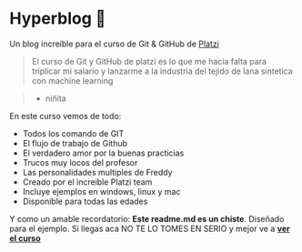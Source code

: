 # Hyperblog 💚
Un blog increíble para el curso de Git &amp; GitHub de [Platzi](https://platzi.com/ "Platzi")

>  El curso de Git y GitHub de platzi es lo que me hacia falta para triplicar mi salario y lanzarme a la industria del tejido de lana sintetica con machine learning 

> - niñita

En este curso vemos de todo:
* Todos los comando de GIT
* El flujo de trabajo de Github
* El verdadero amor por la buenas practicias
* Trucos muy locos del profesor
* Las personalidades multiples de Freddy
* Creado por el increible Platzi team
* Incluye ejemplos en windows, linux y mac
* Disponible para todas las edades

Y como un amable recordatorio: **Este readme.md es un chiste**. Diseñado para el ejemplo. Si llegas aca NO TE LO TOMES EN SERIO y mejor ve a [**ver el curso**](https://platzi.com/cursos/git-github/ "ver el curso")